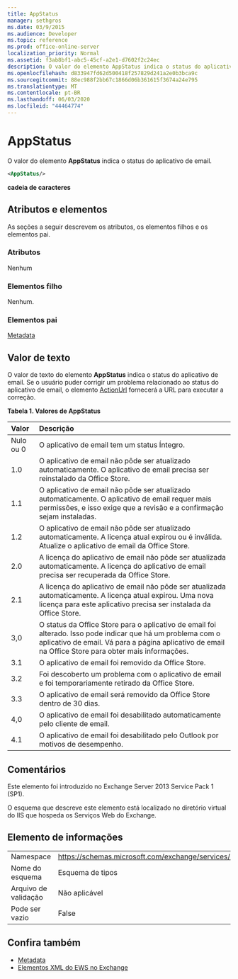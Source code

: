 ```yaml
---
title: AppStatus
manager: sethgros
ms.date: 03/9/2015
ms.audience: Developer
ms.topic: reference
ms.prod: office-online-server
localization_priority: Normal
ms.assetid: f3ab8bf1-abc5-45cf-a2e1-d7602f2c24ec
description: O valor do elemento AppStatus indica o status do aplicativo de email.
ms.openlocfilehash: d833947fd62d500418f257829d241a2e0b3bca9c
ms.sourcegitcommit: 88ec988f2bb67c1866d06b361615f3674a24e795
ms.translationtype: MT
ms.contentlocale: pt-BR
ms.lasthandoff: 06/03/2020
ms.locfileid: "44464774"
---
```

# <a name="appstatus"></a>AppStatus

O valor do elemento **AppStatus** indica o status do aplicativo de email. 
  
```XML
<AppStatus/>
```

 **cadeia de caracteres**
## <a name="attributes-and-elements"></a>Atributos e elementos

As seções a seguir descrevem os atributos, os elementos filhos e os elementos pai.
  
### <a name="attributes"></a>Atributos

Nenhum
  
### <a name="child-elements"></a>Elementos filho

Nenhum.
  
### <a name="parent-elements"></a>Elementos pai

[Metadata](metadata-ex15websvcsotherref.md)
  
## <a name="text-value"></a>Valor de texto

O valor de texto do elemento **AppStatus** indica o status do aplicativo de email. Se o usuário puder corrigir um problema relacionado ao status do aplicativo de email, o elemento [ActionUrl](actionurl.md) fornecerá a URL para executar a correção. 
  
**Tabela 1. Valores de AppStatus**

|**Valor**|**Descrição**|
|:-----|:-----|
|Nulo ou 0  <br/> |O aplicativo de email tem um status Íntegro.  <br/> |
|1.0  <br/> |O aplicativo de email não pôde ser atualizado automaticamente. O aplicativo de email precisa ser reinstalado da Office Store.  <br/> |
|1.1  <br/> |O aplicativo de email não pôde ser atualizado automaticamente. O aplicativo de email requer mais permissões, e isso exige que a revisão e a confirmação sejam instaladas.  <br/> |
|1.2  <br/> |O aplicativo de email não pôde ser atualizado automaticamente. A licença atual expirou ou é inválida. Atualize o aplicativo de email da Office Store.  <br/> |
|2.0  <br/> |A licença do aplicativo de email não pôde ser atualizada automaticamente. A licença do aplicativo de email precisa ser recuperada da Office Store.  <br/> |
|2.1  <br/> |A licença do aplicativo de email não pôde ser atualizada automaticamente. A licença atual expirou. Uma nova licença para este aplicativo precisa ser instalada da Office Store.  <br/> |
|3,0  <br/> |O status da Office Store para o aplicativo de email foi alterado. Isso pode indicar que há um problema com o aplicativo de email. Vá para a página aplicativo de email na Office Store para obter mais informações.  <br/> |
|3.1  <br/> |O aplicativo de email foi removido da Office Store.  <br/> |
|3.2  <br/> |Foi descoberto um problema com o aplicativo de email e foi temporariamente retirado da Office Store.  <br/> |
|3.3  <br/> |O aplicativo de email será removido da Office Store dentro de 30 dias.  <br/> |
|4,0  <br/> |O aplicativo de email foi desabilitado automaticamente pelo cliente de email.  <br/> |
|4.1  <br/> |O aplicativo de email foi desabilitado pelo Outlook por motivos de desempenho.  <br/> |
   
## <a name="remarks"></a>Comentários

Este elemento foi introduzido no Exchange Server 2013 Service Pack 1 (SP1).
  
O esquema que descreve este elemento está localizado no diretório virtual do IIS que hospeda os Serviços Web do Exchange.
  
## <a name="element-information"></a>Elemento de informações

|||
|:-----|:-----|
|Namespace  <br/> | https://schemas.microsoft.com/exchange/services/2006/types  <br/> |
|Nome do esquema  <br/> |Esquema de tipos  <br/> |
|Arquivo de validação  <br/> |Não aplicável  <br/> |
|Pode ser vazio  <br/> |False  <br/> |
   
## <a name="see-also"></a>Confira também

- [Metadata](metadata-ex15websvcsotherref.md)
- [Elementos XML do EWS no Exchange](ews-xml-elements-in-exchange.md)

